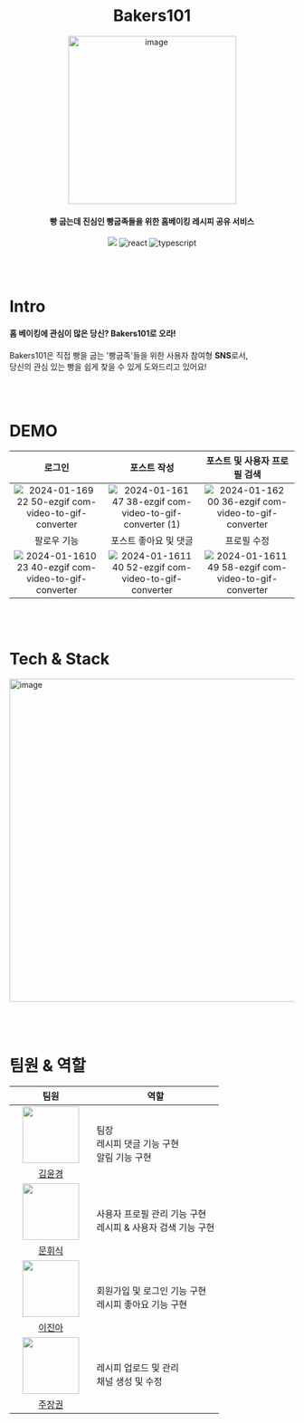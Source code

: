 <h1 align="center">Bakers101</h1>

<p  align="center"><img align="center" width="297" alt="image" src="https://github.com/prgrms-fe-devcourse/FEDC5_Bakers101_changyu/assets/40955023/e0554969-3cb2-4b4a-94fa-514a21891b68"> </p>
<h4  align="center">빵 굽는데 진심인 빵굽족들을 위한 홈베이킹 레시피 공유 서비스 </h4>
<p align="center">
  <img src="https://img.shields.io/badge/release-v1.0.0-critical?style=flat&logo=google-chrome&logoColor=white" />
  <img src="https://img.shields.io/badge/react-v18.2.0-9cf?logo=react" alt="react" />
  <img src="https://img.shields.io/badge/typescript-v5.2.2-blue?logo=typescript" alt="typescript"/>
</p>

<br/>
<br/>


# Intro

<h4>홈 베이킹에 관심이 많은 당신? Bakers101로 오라! </h4>

Bakers101은 직접 빵을 굽는 '빵굽족'들을 위한 사용자 참여형 **SNS**로서,<br/>
당신의 관심 있는 빵을 쉽게 찾을 수 있게 도와드리고 있어요!

<br/>
<br/>


# DEMO

|로그인|포스트 작성|포스트 및 사용자 프로필 검색|
|:-:|:-:|:-:|
|![2024-01-169 22 50-ezgif com-video-to-gif-converter](https://github.com/prgrms-fe-devcourse/FEDC5_Bakers101_changyu/assets/40955023/10e5dd73-eb6f-452e-912f-9cd73beb1cc2)|![2024-01-161 47 38-ezgif com-video-to-gif-converter (1)](https://github.com/prgrms-fe-devcourse/FEDC5_Bakers101_changyu/assets/40955023/dbdf9f1a-6a9b-4c98-9b23-b7ecf9adcc03)|![2024-01-162 00 36-ezgif com-video-to-gif-converter](https://github.com/prgrms-fe-devcourse/FEDC5_Bakers101_changyu/assets/40955023/becf8a44-db3a-44cf-ab30-d0d4c7c5a039)|
|팔로우 기능|포스트 좋아요 및 댓글|프로필 수정|
|![2024-01-1610 23 40-ezgif com-video-to-gif-converter](https://github.com/prgrms-fe-devcourse/FEDC5_Bakers101_changyu/assets/40955023/0373e783-1327-4307-8aaf-f8b607dce450)|![2024-01-1611 40 52-ezgif com-video-to-gif-converter](https://github.com/prgrms-fe-devcourse/FEDC5_Bakers101_changyu/assets/40955023/f5e96580-7539-4576-9ab7-32e72e198db0)|![2024-01-1611 49 58-ezgif com-video-to-gif-converter](https://github.com/prgrms-fe-devcourse/FEDC5_Bakers101_changyu/assets/40955023/8dfb39d3-2d3e-4ae2-bcbc-ff112cd6af79)


<br/>
<br/>


# Tech & Stack 

<img width="571" alt="image" src="https://github.com/prgrms-fe-devcourse/FEDC5_Bakers101_changyu/assets/40955023/d067b165-a812-413e-b5c6-e17873770599">

<br/>
<br/>
<br/>
<br/>

# 팀원 & 역할

<table>
    <thead>
        <tr>
            <th width="130">팀원</th>
            <th>역할</th>
        </tr>
    </thead>
    <tbody>
        <tr>
            <td align="center"><img width="100" height="100" src="https://avatars.githubusercontent.com/u/100656920?v=4"></img></td>
            <td rowspan=2><p>팀장 <br/> 레시피 댓글 기능 구현<br/>알림 기능 구현</p></td>
        </tr>
        <tr>
            <td align="center"><a href="https://github.com/Yoonkyoungme">김윤경</a></td>
        </tr>
          <tr>
            <td align="center"><img width="100" height="100" src="https://avatars.githubusercontent.com/u/101445377?v=4"></img></td>
            <td rowspan=2><p>    사용자 프로필 관리 기능 구현 <br/>
                레시피 & 사용자 검색 기능 구현</p> </td>
        </tr>
        <tr>
            <td align="center"><a href="https://github.com/lunarmoon7"</a>문휘식</td>
        </tr>
         <tr>
            <td align="center"><img width="100" height="100" src="https://avatars.githubusercontent.com/u/99376069?v=4"></img></td>
            <td rowspan=2><p>회원가입 및 로그인 기능 구현 <br/> 레시피 좋아요 기능 구현
            </p> 
            </td>
        </tr>
        <tr>
            <td align="center"><a href="https://github.com/lja0395">이진아</a></td>
        </tr>
          <tr>
            <td align="center"><img width="100" height="100" src="https://avatars.githubusercontent.com/u/40955023?v=4"></img></td>
            <td rowspan=2><p>레시피 업로드 및 관리 <br/> 채널 생성 및 수정</p> </td>
        </tr>
          <tr>
            <td align="center"><a href="https://github.com/jujanggwon">주장권</a></td>
          </tr>
    </tbody>
</table>
        
              
